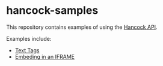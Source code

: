 # hancock-samples
This repository contains examples of using the [Hancock API](https://api.hancock.ink/docs/).

Examples include:
- [Text Tags](https://github.com/PeculiarVentures/hancock-samples/tree/master/text_tags)
- [Embeding in an IFRAME](https://github.com/PeculiarVentures/hancock-samples/tree/master/iframe_embedding)

